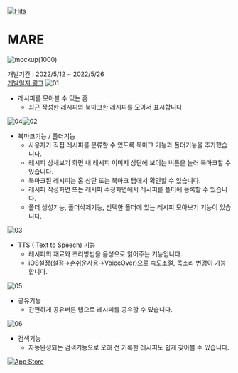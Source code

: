 [![Hits](https://hits.seeyoufarm.com/api/count/incr/badge.svg?url=https%3A%2F%2Fgithub.com%2Ffinleykim%2FMARE.git&count_bg=%2379C83D&title_bg=%23555555&icon=&icon_color=%23E7E7E7&title=hits&edge_flat=false)](https://hits.seeyoufarm.com)   

# MARE   
   
![mockup(1000)](http://finley.dothome.co.kr/git/mareHeader.png)   
   
개발기간 : 2022/5/12 ~ 2022/5/26   
[개발일지 링크](https://www.notion.so/d88d8f133854451da797b6e580ca4075?v=67e8024370ef4dfbbf551ef1feb37dae) 
![01](http://finley.dothome.co.kr/git/01.png)
* 레시피를 모아볼 수 있는 홈   
   * 최근 작성한 레시피와 북마크한 레시피를 모아서 표시합니다   
   
![04](http://finley.dothome.co.kr/git/04.png)![02](http://finley.dothome.co.kr/git/02.png)   
* 북마크기능 / 폴더기능   
   * 사용자가 직접 레시피를 분류할 수 있도록 북마크 기능과 폴더기능을 추가했습니다.   
   * 레시피 상세보기 화면 내 레시피 이미지 상단에 보이는 버튼을 눌러 북마크할 수 있습니다.   
   * 북마크된 레시피는 홈 상단 또는 북마크 탭에서 확인할 수 있습니다.   
   * 레시피 작성화면 또는 레시피 수정화면에서 레시피를 폴더에 등록할 수 있습니다.   
   * 폴더 생성기능, 폴더삭제기능, 선택한 폴더에 있는 레시피 모아보기 기능이 있습니다.    
        
![03](http://finley.dothome.co.kr/git/03.png)
* TTS ( Text to Speech) 기능   
   * 레시피의 재료와 조리방법을 음성으로 읽어주는 기능입니다.   
   * iOS설정(설정→손쉬운사용→VoiceOver)으로 속도조절, 목소리 변경이 가능합니다.   
    
![05](http://finley.dothome.co.kr/git/05.png)
* 공유기능   
   * 간편하게 공유버튼 탭으로 레시피를 공유할 수 있습니다.   
   
![06](http://finley.dothome.co.kr/git/06.png)
* 검색기능   
   * 자동완성되는 검색기능으로 오래 전 기록한 레시피도 쉽게 찾아볼 수 있습니다.   
   
 
   
[![App Store](https://img.shields.io/badge/App_Store-0D96F6?style=for-the-badge&logo=app-store&logoColor=white)](https://apps.apple.com/kr/app/mare/id1626776730)
